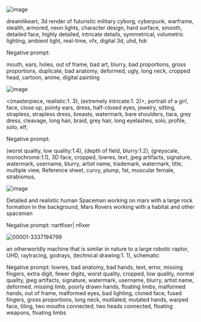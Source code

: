 ![image](https://github.com/lagrangedao/awesome-lagrange/assets/8363795/225cb85d-30bb-4685-84c2-a48000981065)

dreamlikeart, 3d render of futuristic military cyborg, cyberpunk, warframe, stealth, armored, neon lights, character design, hard surface, smooth, detailed face, highly detailed, intricate details, symmetrical, volumetric lighting, ambient light, real-time, vfx, digital 3d, uhd, hdr

Negative prompt: 

mouth, ears, holes, out of frame, bad art, blurry, bad proportions, gross proportions, duplicate, bad anatomy, deformed, ugly, long neck, cropped head, cartoon, anime, digital painting

![image](https://github.com/lagrangedao/awesome-lagrange/assets/110652123/d79edd1f-4431-4205-aa92-22f71f4bae40)

<(masterpiece, realistic:1. 3), (extremely intricate:1. 2)>, portrait of a girl, face, close up, pointy ears, dress, half-closed eyes, jewelry, sitting, strapless, strapless dress, breasts, watermark, bare shoulders, tiara, grey dress, cleavage, long hair, braid, grey hair, long eyelashes, solo, profile, solo, elf,

Negative prompt:

(worst quality, low quality:1.4), (depth of field, blurry:1.2), (greyscale, monochrome:1.1), 3D face, cropped, lowres, text, jpeg artifacts, signature, watermark, username, blurry, artist name, trademark, watermark, title, multiple view, Reference sheet, curvy, plump, fat, muscular female, strabismus, 

![image](https://github.com/lagrangedao/awesome-lagrange/assets/8363795/323a1f5a-6ada-4886-87ab-9f6fc2ee69f4)

 Detailed and realistic human Spaceman working on mars with a large rock formation in the background, Mars Rovers working with a habitat and other spacemen 

 Negative prompt:
nartfixer| nfixer

![00001-3337194799](https://github.com/lagrangedao/awesome-lagrange/assets/8363795/9a2b2016-b6cb-45b8-96cf-767f090c2dea)

 an otherworldly machine that is similar in nature to a large robotic raptor, UHD, raytracing, godrays, (technical drawing:1. 1), schematic

Negative prompt: lowres, bad anatomy, bad hands, text, error, missing fingers, extra digit, fewer digits, worst quality, cropped, low quality, normal quality, jpeg artifacts, signature, watermark, username, blurry, artist name, deformed, missing limb, poorly drawn hands, floating limbs, malformed hands, out of frame, malformed eyes, bad lighting, cloned face, fused fingers, gross proportions, long neck, mutilated, mutated hands, warped face, tiling, two mouths connected, two heads connected, floating weapons, floating limbs
